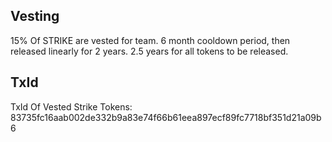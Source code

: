 <!-- markdown-toc start - Don't edit this section. Run M-x markdown-toc-refresh-toc -->
## Vesting
15% Of STRIKE are vested for team. 6 month cooldown period, then released linearly for 2 years. 2.5 years for all tokens to be released. 

## TxId
TxId Of Vested Strike Tokens: 83735fc16aab002de332b9a83e74f66b61eea897ecf89fc7718bf351d21a09b6

